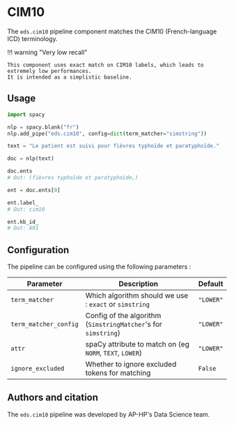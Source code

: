 # CIM10

The `eds.cim10` pipeline component matches the CIM10 (French-language ICD) terminology.

!!! warning "Very low recall"

    This component uses exact match on CIM10 labels, which leads to extremely low performances.
    It is intended as a simplistic baseline.

## Usage

```python
import spacy

nlp = spacy.blank("fr")
nlp.add_pipe("eds.cim10", config=dict(term_matcher="simstring"))

text = "Le patient est suivi pour fièvres typhoïde et paratyphoïde."

doc = nlp(text)

doc.ents
# Out: (fièvres typhoïde et paratyphoïde,)

ent = doc.ents[0]

ent.label_
# Out: cim10

ent.kb_id_
# Out: A01
```

## Configuration

The pipeline can be configured using the following parameters :

| Parameter             | Description                                                    | Default   |
|-----------------------|----------------------------------------------------------------|-----------|
| `term_matcher`        | Which algorithm should we use : `exact` or `simstring`         | `"LOWER"` |
| `term_matcher_config` | Config of the algorithm (`SimstringMatcher`'s for `simstring`) | `"LOWER"` |
| `attr`                | spaCy attribute to match on (eg `NORM`, `TEXT`, `LOWER`)       | `"LOWER"` |
| `ignore_excluded`     | Whether to ignore excluded tokens for matching                 | `False`   |

## Authors and citation

The `eds.cim10` pipeline was developed by AP-HP's Data Science team.
